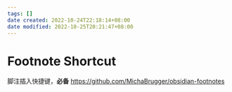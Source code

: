 ```yaml
---
tags: []
date created: 2022-10-24T22:18:14+08:00
date modified: 2022-10-25T20:21:47+08:00
---
```


# Footnote Shortcut

脚注插入快捷键，**必备**
<https://github.com/MichaBrugger/obsidian-footnotes>
